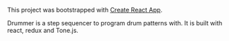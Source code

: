 This project was bootstrapped with [Create React App](https://github.com/facebook/create-react-app).

Drummer is a step sequencer to program drum patterns with. It is built with react, redux and Tone.js.
